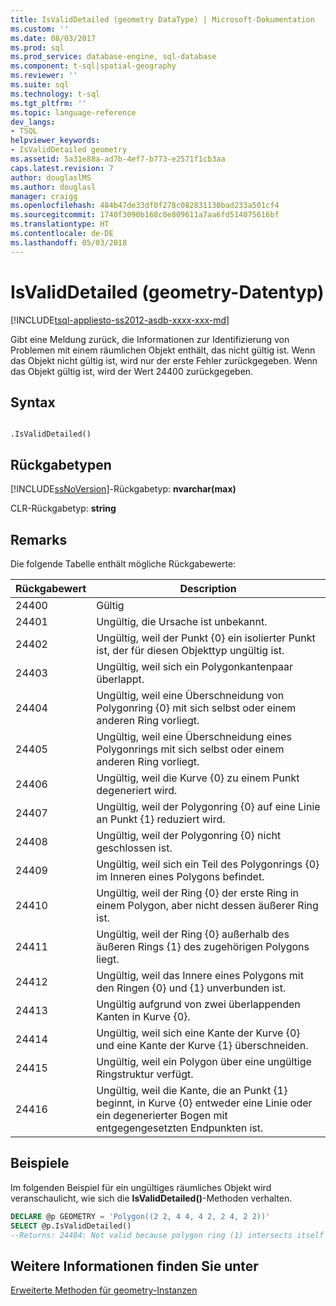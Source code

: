 ```yaml
---
title: IsValidDetailed (geometry DataType) | Microsoft-Dokumentation
ms.custom: ''
ms.date: 08/03/2017
ms.prod: sql
ms.prod_service: database-engine, sql-database
ms.component: t-sql|spatial-geography
ms.reviewer: ''
ms.suite: sql
ms.technology: t-sql
ms.tgt_pltfrm: ''
ms.topic: language-reference
dev_langs:
- TSQL
helpviewer_keywords:
- IsValidDetailed geometry
ms.assetid: 5a31e88a-ad7b-4ef7-b773-e2571f1cb3aa
caps.latest.revision: 7
author: douglaslMS
ms.author: douglasl
manager: craigg
ms.openlocfilehash: 484b47de33df0f278c082831130bad233a501cf4
ms.sourcegitcommit: 1740f3090b168c0e809611a7aa6fd514075616bf
ms.translationtype: HT
ms.contentlocale: de-DE
ms.lasthandoff: 05/03/2018
---
```

# <a name="isvaliddetailed-geometry-datatype"></a>IsValidDetailed (geometry-Datentyp)
[!INCLUDE[tsql-appliesto-ss2012-asdb-xxxx-xxx-md](../../includes/tsql-appliesto-ss2012-asdb-xxxx-xxx-md.md)]

Gibt eine Meldung zurück, die Informationen zur Identifizierung von Problemen mit einem räumlichen Objekt enthält, das nicht gültig ist. Wenn das Objekt nicht gültig ist, wird nur der erste Fehler zurückgegeben. Wenn das Objekt gültig ist, wird der Wert 24400 zurückgegeben.
  
## <a name="syntax"></a>Syntax  
  
```  
  
.IsValidDetailed()  
```  
  
## <a name="return-types"></a>Rückgabetypen  
 [!INCLUDE[ssNoVersion](../../includes/ssnoversion-md.md)]-Rückgabetyp: **nvarchar(max)**  
  
 CLR-Rückgabetyp: **string**  
  
## <a name="remarks"></a>Remarks  
 Die folgende Tabelle enthält mögliche Rückgabewerte:  
  
|Rückgabewert|Description|  
|------------------|-----------------|  
|24400|Gültig|  
|24401|Ungültig, die Ursache ist unbekannt.|  
|24402|Ungültig, weil der Punkt {0} ein isolierter Punkt ist, der für diesen Objekttyp ungültig ist.|  
|24403|Ungültig, weil sich ein Polygonkantenpaar überlappt.|  
|24404|Ungültig, weil eine Überschneidung von Polygonring {0} mit sich selbst oder einem anderen Ring vorliegt.|  
|24405|Ungültig, weil eine Überschneidung eines Polygonrings mit sich selbst oder einem anderen Ring vorliegt.|  
|24406|Ungültig, weil die Kurve {0} zu einem Punkt degeneriert wird.|  
|24407|Ungültig, weil der Polygonring {0} auf eine Linie an Punkt {1} reduziert wird.|  
|24408|Ungültig, weil der Polygonring {0} nicht geschlossen ist.|  
|24409|Ungültig, weil sich ein Teil des Polygonrings {0} im Inneren eines Polygons befindet.|  
|24410|Ungültig, weil der Ring {0} der erste Ring in einem Polygon, aber nicht dessen äußerer Ring ist.|  
|24411|Ungültig, weil der Ring {0} außerhalb des äußeren Rings {1} des zugehörigen Polygons liegt.|  
|24412|Ungültig, weil das Innere eines Polygons mit den Ringen {0} und {1} unverbunden ist.|  
|24413|Ungültig aufgrund von zwei überlappenden Kanten in Kurve {0}.|  
|24414|Ungültig, weil sich eine Kante der Kurve {0} und eine Kante der Kurve {1} überschneiden.|  
|24415|Ungültig, weil ein Polygon über eine ungültige Ringstruktur verfügt.|  
|24416|Ungültig, weil die Kante, die an Punkt {1} beginnt, in Kurve {0} entweder eine Linie oder ein degenerierter Bogen mit entgegengesetzten Endpunkten ist.|  
  
## <a name="examples"></a>Beispiele  
 Im folgenden Beispiel für ein ungültiges räumliches Objekt wird veranschaulicht, wie sich die **IsValidDetailed()**-Methoden verhalten.  
  
```sql  
DECLARE @p GEOMETRY = 'Polygon((2 2, 4 4, 4 2, 2 4, 2 2))'  
SELECT @p.IsValidDetailed()  
--Returns: 24404: Not valid because polygon ring (1) intersects itself or some other ring.  
```  
  
## <a name="see-also"></a>Weitere Informationen finden Sie unter  
 [Erweiterte Methoden für geometry-Instanzen](../../t-sql/spatial-geometry/extended-methods-on-geometry-instances.md)  
  
  

